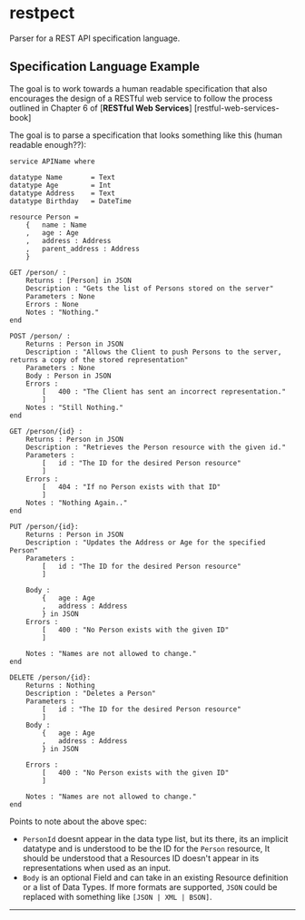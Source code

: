 # restpect

Parser for a REST API specification language.

## Specification Language Example

The goal is to work towards a human readable specification that also encourages the design of a RESTful web service to follow the
process outlined in Chapter 6 of [**RESTful Web Services**] [restful-web-services-book]

The goal is to parse a specification that looks something like this (human readable enough??):

    service APIName where

    datatype Name       = Text
    datatype Age        = Int
    datatype Address    = Text
    datatype Birthday   = DateTime

    resource Person =
        {   name : Name
        ,   age : Age
        ,   address : Address
        ,   parent_address : Address
        }

    GET /person/ :
        Returns : [Person] in JSON
        Description : "Gets the list of Persons stored on the server"
        Parameters : None
        Errors : None
        Notes : "Nothing."
    end

    POST /person/ :
        Returns : Person in JSON
        Description : "Allows the Client to push Persons to the server, returns a copy of the stored representation"
        Parameters : None
        Body : Person in JSON
        Errors :
            [   400 : "The Client has sent an incorrect representation."
            ]
        Notes : "Still Nothing."
    end

    GET /person/{id} :
        Returns : Person in JSON
        Description : "Retrieves the Person resource with the given id."
        Parameters :
            [   id : "The ID for the desired Person resource"
            ]
        Errors :
            [   404 : "If no Person exists with that ID"
            ]
        Notes : "Nothing Again.."
    end

    PUT /person/{id}:
        Returns : Person in JSON
        Description : "Updates the Address or Age for the specified Person"
        Parameters :
            [   id : "The ID for the desired Person resource"
            ]

        Body :
            {   age : Age
            ,   address : Address
            } in JSON
        Errors :
            [   400 : "No Person exists with the given ID"
            ]

        Notes : "Names are not allowed to change."
    end

    DELETE /person/{id}:
        Returns : Nothing
        Description : "Deletes a Person"
        Parameters :
            [   id : "The ID for the desired Person resource"
            ]
        Body :
            {   age : Age
            ,   address : Address
            } in JSON

        Errors :
            [   400 : "No Person exists with the given ID"
            ]

        Notes : "Names are not allowed to change."
    end


Points to note about the above spec:
-   `PersonId` doesnt appear in the data type list, but its there, its an implicit datatype and is understood to be the ID for the `Person` resource,
    It should be understood that a Resources ID doesn't appear in its representations when used as an input.
-   `Body` is an optional Field and can take in an existing Resource definition or a list of Data Types.  If more formats are supported,
    `JSON` could be replaced with something like `[JSON | XML | BSON]`.

-----------------------------------------------------------------------

[restful-web-services]: http://shop.oreilly.com/product/9780596529260.do "RESTful Web Services by Leonard Richardson & Sam Ruby"
